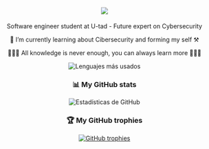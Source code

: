<h1 align="center">
  <img src="https://readme-typing-svg.herokuapp.com/?font=Righteous&size=27&center=true&vCenter=true&width=500&height=70&duration=6000&lines=Welcome!!!+👋+my+name+is+Iván+Guerrero;" />
</h1>

<div align="center">
  Software engineer student at U-tad - Future expert on Cybersecurity
  
  🌱 I’m currently learning about Cibersecurity and forming my self ⚒️
  
  💪🔥📖 All knowledge is never enough, you can always learn more 📖🔥💪
</div>

<div align="center">
  <img src="https://github-readme-stats.vercel.app/api/top-langs/?username=IvanGuerreroFdez&layout=compact&theme=radical&count_private=true" alt="Lenguajes más usados" />
</div>

<div align="center">
  <h3>📊 My GitHub stats</h3>
  <img src="https://github-readme-stats.vercel.app/api?username=IvanGuerreroFdez&show_icons=true&theme=radical&count_private=true" alt="Estadísticas de GitHub" />
</div>

<div align="center">
  <h3>🏆 My GitHub trophies</h3>
  <a href="https://github.com/ryo-ma/github-profile-trophy">
    <img src="https://github-profile-trophy.vercel.app/?username=IvanGuerreroFdez" alt="GitHub trophies" />
  </a>
</div>
